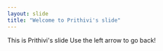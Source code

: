 ```yaml
---
layout: slide
title: "Welcome to Prithivi's slide"
---
```


This is Prithivi's slide
Use the left arrow to go back!
